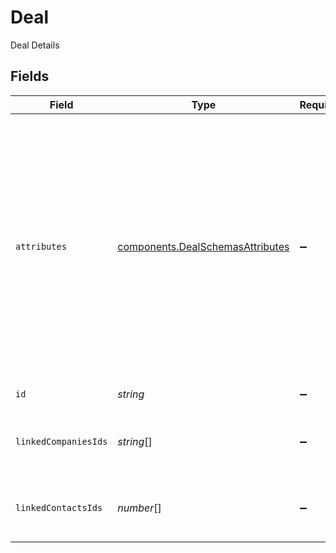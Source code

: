 # Deal

Deal Details


## Fields

| Field                                                                                                                                                                                                                                                                                                                                                                                                                                                          | Type                                                                                                                                                                                                                                                                                                                                                                                                                                                           | Required                                                                                                                                                                                                                                                                                                                                                                                                                                                       | Description                                                                                                                                                                                                                                                                                                                                                                                                                                                    | Example                                                                                                                                                                                                                                                                                                                                                                                                                                                        |
| -------------------------------------------------------------------------------------------------------------------------------------------------------------------------------------------------------------------------------------------------------------------------------------------------------------------------------------------------------------------------------------------------------------------------------------------------------------- | -------------------------------------------------------------------------------------------------------------------------------------------------------------------------------------------------------------------------------------------------------------------------------------------------------------------------------------------------------------------------------------------------------------------------------------------------------------- | -------------------------------------------------------------------------------------------------------------------------------------------------------------------------------------------------------------------------------------------------------------------------------------------------------------------------------------------------------------------------------------------------------------------------------------------------------------- | -------------------------------------------------------------------------------------------------------------------------------------------------------------------------------------------------------------------------------------------------------------------------------------------------------------------------------------------------------------------------------------------------------------------------------------------------------------- | -------------------------------------------------------------------------------------------------------------------------------------------------------------------------------------------------------------------------------------------------------------------------------------------------------------------------------------------------------------------------------------------------------------------------------------------------------------- |
| `attributes`                                                                                                                                                                                                                                                                                                                                                                                                                                                   | [components.DealSchemasAttributes](../../models/components/dealschemasattributes.md)                                                                                                                                                                                                                                                                                                                                                                           | :heavy_minus_sign:                                                                                                                                                                                                                                                                                                                                                                                                                                             | Deal attributes with values                                                                                                                                                                                                                                                                                                                                                                                                                                    | {<br/>"deal_name": "testname",<br/>"deal_owner": "6093d2425a9b436e9519d034",<br/>"amount": 12,<br/>"pipeline": "6093d296ad1e9c5cf2140a58",<br/>"deal_stage": "9e577ff7-8e42-4ab3-be26-2b5e01b42518",<br/>"stage_updated_at": "2022-05-30T07:42:05.671Z",<br/>"created_at": "2022-05-30T07:42:05.671Z",<br/>"number_of_contacts": 1,<br/>"last_updated_date": "2022-06-06T08:38:36.761Z",<br/>"last_activity_date": "2022-06-06T08:38:36.000Z",<br/>"next_activity_date": null,<br/>"number_of_activities": 0<br/>} |
| `id`                                                                                                                                                                                                                                                                                                                                                                                                                                                           | *string*                                                                                                                                                                                                                                                                                                                                                                                                                                                       | :heavy_minus_sign:                                                                                                                                                                                                                                                                                                                                                                                                                                             | Unique deal id                                                                                                                                                                                                                                                                                                                                                                                                                                                 | 629475917295261d9b1f4403                                                                                                                                                                                                                                                                                                                                                                                                                                       |
| `linkedCompaniesIds`                                                                                                                                                                                                                                                                                                                                                                                                                                           | *string*[]                                                                                                                                                                                                                                                                                                                                                                                                                                                     | :heavy_minus_sign:                                                                                                                                                                                                                                                                                                                                                                                                                                             | Companies ids for companies linked to this deal                                                                                                                                                                                                                                                                                                                                                                                                                | [<br/>"61a5ce58c5d4795761045990",<br/>"61a5ce58c5d4795761045991",<br/>"61a5ce58c5d4795761045992"<br/>]                                                                                                                                                                                                                                                                                                                                                         |
| `linkedContactsIds`                                                                                                                                                                                                                                                                                                                                                                                                                                            | *number*[]                                                                                                                                                                                                                                                                                                                                                                                                                                                     | :heavy_minus_sign:                                                                                                                                                                                                                                                                                                                                                                                                                                             | Contact ids for contacts linked to this deal                                                                                                                                                                                                                                                                                                                                                                                                                   | [<br/>1,<br/>2,<br/>3<br/>]                                                                                                                                                                                                                                                                                                                                                                                                                                    |